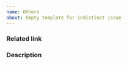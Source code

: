```yaml
---
name: Others
about: Empty template for indistinct issue
---
```


<!--
  Please note that the issue will be handled much faster if you spend time to prepare it.
  Please use this template and fill in as many fields below as you can.
-->

### Related link

<!-- 
  Where did this issue originate?
  Is there any related info managed by other tools, or noticeable documentation?
  Try to add some links to make it traceable.
-->

### Description

<!-- 
  Try to describe the problem in detail.
-->
